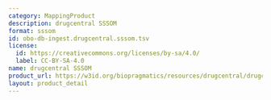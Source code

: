 ```yaml
---
category: MappingProduct
description: drugcentral SSSOM
format: sssom
id: obo-db-ingest.drugcentral.sssom.tsv
license:
  id: https://creativecommons.org/licenses/by-sa/4.0/
  label: CC-BY-SA-4.0
name: drugcentral SSSOM
product_url: https://w3id.org/biopragmatics/resources/drugcentral/drugcentral.sssom.tsv
layout: product_detail
---
```

